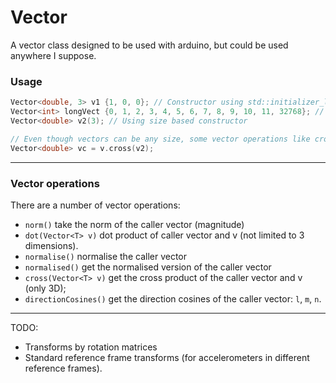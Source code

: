 # Vector

A vector class designed to be used with arduino, but could be used anywhere I suppose.
    

### Usage
```cpp
Vector<double, 3> v1 {1, 0, 0}; // Constructor using std::initializer_list<T>
Vector<int> longVect {0, 1, 2, 3, 4, 5, 6, 7, 8, 9, 10, 11, 32768}; // Vectors can be any size
Vector<double> v2(3); // Using size based constructor

// Even though vectors can be any size, some vector operations like cross() can are only performed on the first three elements
Vector<double> vc = v.cross(v2);
```

---
### Vector operations 

There are a number of vector operations:
- `norm()` take the norm of the caller vector (magnitude)
- `dot(Vector<T> v)` dot product of caller vector and v (not limited to 3 dimensions).
- `normalise()` normalise the caller vector
- `normalised()` get the normalised version of the caller vector
- `cross(Vector<T> v)` get the cross product of the caller vector and v (only 3D);
- `directionCosines()` get the direction cosines of the caller vector: `l`, `m`, `n`.

---

TODO: 
- Transforms by rotation matrices
- Standard reference frame transforms (for accelerometers in different reference frames).